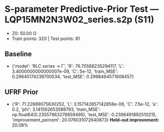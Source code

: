 # S-parameter Predictive-Prior Test — LQP15MN2N3W02_series.s2p (S11)
- Z0: 50.00 Ω
- Train points: 320  |  Test points: 81

## Baseline
- {'model': 'RLC series -> Γ', 'R': 76.70588235294117, 'L': 3.4000000000000007e-09, 'C': 5e-12, 'train_MSE': 0.29645174239700534, 'test_MSE': 0.2998464571608457}

## UFRF Prior
- {'R': 71.22689075630252, 'L': 3.157142857142858e-09, 'C': 7.5e-12, 'a': 0.2, 'phi': 3.141592653589793, 'train_MSE': np.float64(0.23557963276859495), 'test_MSE': 0.2396491892510215, 'improvement_percent': 20.076031072640873}
**Held-out improvement:** 20.08%